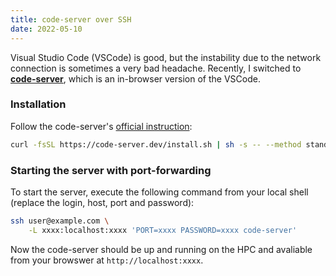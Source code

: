 ```yaml
---
title: code-server over SSH
date: 2022-05-10
---
```


Visual Studio Code (VSCode) is good, but the instability due to the network connection is sometimes a very bad headache. Recently, I switched to **[code-server](https://github.com/coder/code-server)**, which is an in-browser version of the VSCode.

### Installation

Follow the code-server's [official instruction](https://coder.com/docs/code-server/latest/install):

```bash
curl -fsSL https://code-server.dev/install.sh | sh -s -- --method standalone
```

### Starting the server with port-forwarding

To start the server, execute the following command from your local shell (replace the login, host, port and password):

```bash
ssh user@example.com \
	-L xxxx:localhost:xxxx 'PORT=xxxx PASSWORD=xxxx code-server'
```

Now the code-server should be up and running on the HPC and avaliable from your browswer at `http://localhost:xxxx`.
